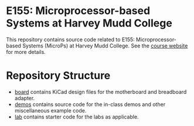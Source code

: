 # E155: Microprocessor-based Systems at Harvey Mudd College

This repository contains source code related to E155: Microprocessor-based Systems (MicroPs) at Harvey Mudd College.
See the [course website](https://pages.hmc.edu/brake/class/e155/) for more details.

# Repository Structure

- [board](./board/) contains KiCad design files for the motherboard and breadboard adapter.
- [demos](./demos/) contains source code for the in-class demos and other miscellaneous example code.
- [lab](./lab/) contains starter code for the labs as applicable.

